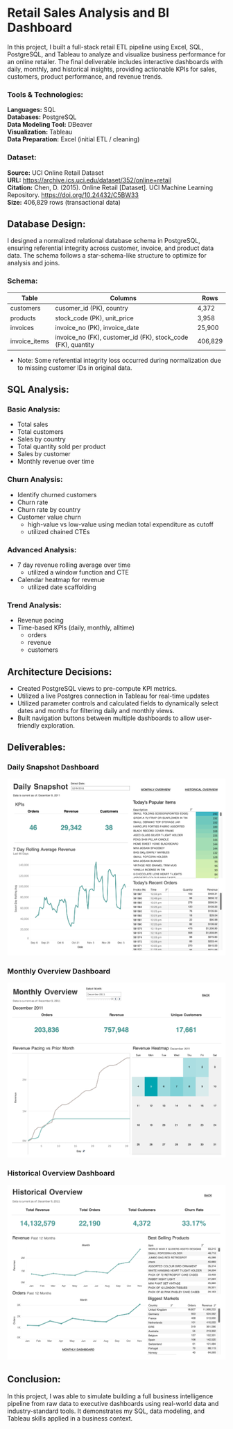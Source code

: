 # Retail Sales Analysis and BI Dashboard
In this project, I built a full-stack retail ETL pipeline using Excel, SQL, PostgreSQL, and Tableau to analyze and visualize business performance for an online retailer. The final deliverable includes interactive dashboards with daily, monthly, and historical insights, providing actionable KPIs for sales, customers, product performance, and revenue trends.

### Tools & Technologies:
**Languages:** SQL  
**Databases:** PostgreSQL  
**Data Modeling Tool:** DBeaver  
**Visualization:** Tableau  
**Data Preparation:** Excel (initial ETL / cleaning)

### Dataset:
**Source:** UCI Online Retail Dataset  
**URL:** https://archive.ics.uci.edu/dataset/352/online+retail   
**Citation:** Chen, D. (2015). Online Retail [Dataset]. UCI Machine Learning Repository. https://doi.org/10.24432/C5BW33  
**Size:** 406,829 rows (transactional data)

## Database Design:
I designed a normalized relational database schema in PostgreSQL, ensuring referential integrity across customer, invoice, and product data data. The schema follows a star-schema-like structure to optimize for analysis and joins.

### Schema:
| Table | Columns | Rows |
|-------|---------|------|
| customers | cusomer_id (PK), country | 4,372 |
| products | stock_code (PK), unit_price | 3,958 |
| invoices | invoice_no (PK), invoice_date | 25,900 |
|invoice_items | invoice_no (FK), customer_id (FK), stock_code (FK), quantity | 406,829 |

* Note: Some referential integrity loss occurred during normalization due to missing customer IDs in original data.

## SQL Analysis:
### Basic Analysis:
* Total sales
* Total customers
* Sales by country
* Total quantity sold per product
* Sales by customer
* Monthly revenue over time

### Churn Analysis:
* Identify churned customers
* Churn rate 
* Churn rate by country
* Customer value churn
    * high-value vs low-value using median total expenditure as cutoff
    * utilized chained CTEs  

### Advanced Analysis:
* 7 day revenue rolling average over time
    * utilized a window function and CTE
* Calendar heatmap for revenue
    * utilized date scaffolding

### Trend Analysis:  
* Revenue pacing
* Time-based KPIs (daily, monthly, alltime)
    * orders
    * revenue
    * customers

## Architecture Decisions:
* Created PostgreSQL views to pre-compute KPI metrics.  
* Utilized a live Postgres connection in Tableau for real-time updates
* Utilized parameter controls and calculated fields to dynamically select dates and months for filtering daily and monthly views.
* Built navigation buttons between multiple dashboards to allow user-friendly exploration.

## Deliverables:
### Daily Snapshot Dashboard

![Daily Snapshot](./screenshots/daily_snapshot.png)

### Monthly Overview Dashboard

![Monthly Overview](./screenshots/monthly_overview.png)

### Historical Overview Dashboard

![Historical Overview](./screenshots/historical_overview.png)

## Conclusion:
In this project, I was able to simulate building a full business intelligence pipeline from raw data to executive dashboards using real-world data and industry-standard tools. It demonstrates my SQL, data modeling, and Tableau skills applied in a business context.
